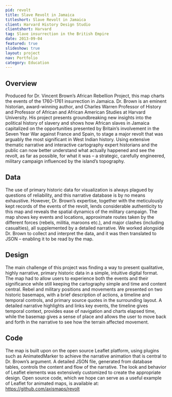```yaml
---
pid: revolt
title: Slave Revolt in Jamaica
titleshort: Slave Revolt in Jamaica
client: Harvard History Design Studio
clientshort: Harvard
tag: Slave insurrection in the British Empire
date: 2013-09-04
featured: true
slideshow: true
layout: project
nav: Portfolio
category: Education
---
```


## Overview
Produced for Dr. Vincent Brown’s African Rebellion Project, this map charts the events of the 1760-1761 insurrection in Jamaica. Dr. Brown is an eminent historian, award-winning author, and Charles Warren Professor of History and Professor of African and African American Studies at Harvard University. His project presents groundbreaking new insights into the political history of slavery and shows how African slaves in Jamaica capitalized on the opportunities presented by Britain’s involvement in the Seven Year War against France and Spain, to stage a major revolt that was arguably the most significant in West Indian history. Using extensive thematic narrative and interactive cartography expert historians and the public can now better understand what actually happened and see the revolt, as far as possible, for what it was – a strategic, carefully engineered, military campaign influenced by the island’s topography.

## Data
The use of primary historic data for visualization is always plagued by questions of reliability, and this narrative database is by no means exhaustive. However, Dr. Brown’s expertise, together with the meticulously kept records of the events of the revolt, lends considerable authenticity to this map and reveals the spatial dynamics of the military campaign. The map shows key events and locations, approximate routes taken by the different forces (rebels, militia, maroons etc.), and major clashes (including casualties), all supplemented by a detailed narrative. We worked alongside Dr. Brown to collect and interpret the data, and it was then translated to JSON – enabling it to be read by the map.

## Design
The main challenge of this project was finding a way to present qualitative, highly narrative, primary historic data in a simple, intuitive digital format. The map had to allow users to experience both the events and their significance while still keeping the cartography simple and time and content central. Rebel and military positions and movements are presented on two historic basemaps, with a brief description of actions, a timeline and temporal controls, and primary source quotes in the surrounding layout. A detailed narrative highlights and links key events, the timeline gives temporal context, provides ease of navigation and charts elapsed time, while the basemap gives a sense of place and allows the user to move back and forth in the narrative to see how the terrain affected movement. 

## Code
The map is built upon on the open source Leaflet platform, using plugins such as AnimatedMarker to achieve the narrative animation that is central to Dr. Brown’s argument. A detailed JSON file, generated from database tables, controls the content and flow of the narrative. The look and behavior of Leaflet elements was extensively customized to create the appropriate design. Open source code, which we hope can serve as a useful example of Leaflet for animated maps, is available at: https://github.com/axismaps/revolt